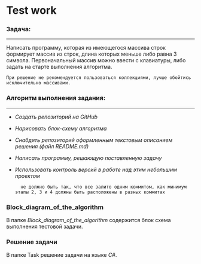 # Test work

### **Задача**:
___
Написать программу, которая из имеющегося массива строк формирует массив из строк, длина которых меньше либо равна 3 символа. Первоначальный массив можно ввести с клавиатуры, либо задать на старте выполнения алгоритма. 

    При решение не рекомендуется пользоваться коллекциями, лучше обойтись исключительно массивами.


### **Алгоритм выполнения задания:**
___
* *Создать репозиторий на GitHub*
* *Нарисовать блок-схему алгоритма*
* *Снабдить репозиторий оформленным текстовым описанием решения (файл README.md)*
* *Написать программу, решающую поставленную задачу*
* *Использовать контроль версий в работе над этим небольшим проектом*
  
        не должно быть так, что все залито одним коммитом, как минимум этапы 2, 3 и 4 должны быть расположены в разных коммитах

### **Block_diagram_of_the_algorithm**

В папке *Block_diagram_of_the_algorithm* содержится блок схема выполнения тестовой задачи.

### **Решение задачи**

В папке Task решение задачи на языке _C#_.